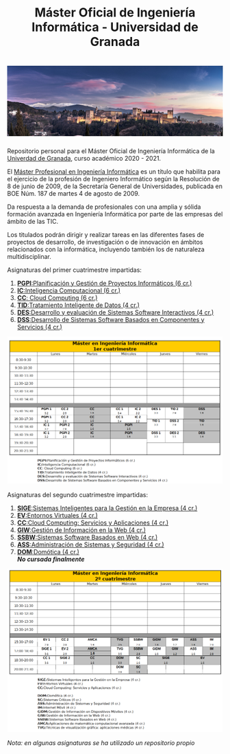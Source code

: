 <h1 align="center">Máster Oficial de Ingeniería Informática - Universidad de Granada</h1>

# ![Alhambra](00_img/alhambra.jpg)  

Repositorio personal para el Máster Oficial de Ingeniería Informática de la [Univerdad de Granada](https://www.ugr.es/), curso académico 2020 - 2021.

 El [Máster Profesional en Ingeniería Informática](https://masteres.ugr.es/ing-informatica/) es un título que habilita para el ejercicio de la profesión de Ingeniero Informático según la Resolución de 8 de junio de 2009, de la Secretaría General de Universidades, publicada en BOE Núm. 187 de martes 4 de agosto de 2009.

Da respuesta a la demanda de profesionales con una amplia y sólida formación avanzada en Ingeniería Informática por parte de las empresas del ámbito de las TIC.

Los titulados podrán dirigir y realizar tareas en las diferentes fases de proyectos de desarrollo, de investigación o de innovación en ámbitos relacionados con la informática, incluyendo también los de naturaleza multidisciplinar. 

Asignaturas del primer cuatrimestre impartidas:

1. [**PGPI**:Planificación y Gestión de Proyectos Informáticos (6 cr.)](https://github.com/alvarodelaflor/mii_ugr/tree/main/01_PGPI)
2. [**IC**:Inteligencia Computacional (6 cr.)](https://github.com/alvarodelaflor/mii_ugr/tree/main/01_IC)
3. [**CC**: Cloud Computing (6 cr.)](https://github.com/alvarodelaflor/mii_ugr/tree/main/01_CC)
4. [**TID**:Tratamiento Inteligente de Datos (4 cr.)](https://github.com/alvarodelaflor/mii_ugr/tree/main/01_TID)
5. [**DES**:Desarrollo y evaluación de Sistemas Software Interactivos (4 cr.)](https://github.com/alvarodelaflor/mii_ugr/tree/main/01_DES)
6. [**DSS**:Desarrollo de Sistemas Software Basados en Componentes y Servicios (4 cr.)](https://github.com/alvarodelaflor/mii_ugr/tree/main/01_DSS)

![Horario primer cuatrimestre](00_img/00_horario.png)

Asignaturas del segundo cuatrimestre impartidas:

1. [**SIGE**:Sistemas Inteligentes para la Gestión en la Empresa (4 cr.)](https://github.com/alvarodelaflor/mii_ugr/tree/main/02_SIGE)
2. [**EV**:Entornos Virtuales (4 cr.)](https://github.com/alvarodelaflor/mii_ugr/tree/main/02_EV)
3. [**CC**:Cloud Computing: Servicios y Aplicaciones (4 cr.)](https://github.com/alvarodelaflor/mii_ugr/tree/main/02_CC2)
4. [**GIW**:Gestión de Información en la Web (4 cr.)](https://github.com/alvarodelaflor/mii_ugr/tree/main/02_GIW)
5. [**SSBW**:Sistemas Software Basados en Web (4 cr.)](https://github.com/alvarodelaflor/mii_ugr/tree/main/02_SSBW)
6. [**ASS**:Administración de Sistemas y Seguridad (4 cr.)](https://github.com/alvarodelaflor/mii_ugr/tree/main/02_ASS)
7. [**DOM**:Domótica (4 cr.) ](https://github.com/alvarodelaflor/mii_ugr/tree/main/02_DOM)<div class="color-text-danger mb-2">***No cursada finalmente***</div>

![Horario segundo cuatrimestre](00_img/01_horario.png)

*Nota: en algunas asignaturas se ha utilizado un repositorio propio* 